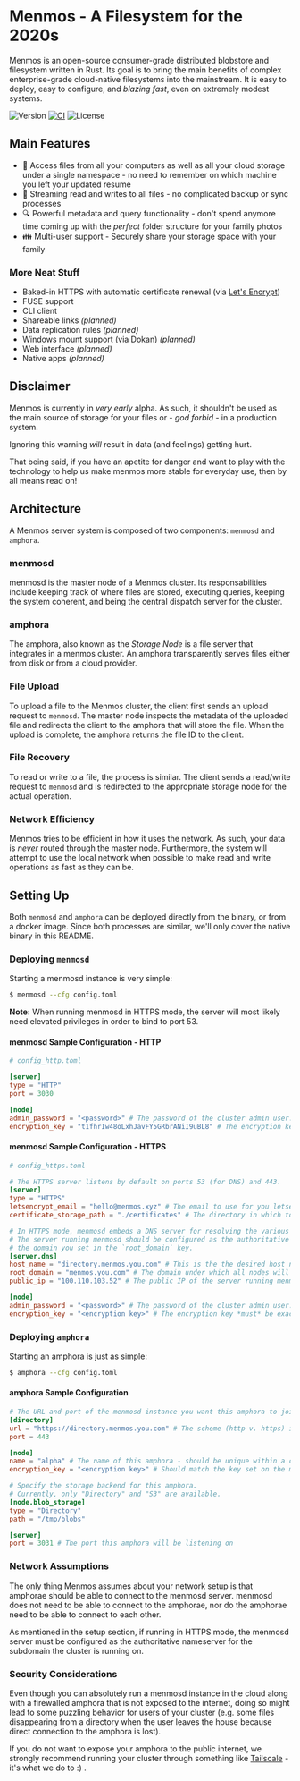 # Menmos - A Filesystem for the 2020s
Menmos is an open-source consumer-grade distributed blobstore and filesystem written in Rust. Its goal is to bring the main benefits of complex enterprise-grade cloud-native filesystems into the mainstream. It is easy to deploy, easy to configure, and _blazing fast_, even on extremely modest systems.

![Version](https://img.shields.io/github/v/tag/menmos/menmos?label=version)
[![CI](https://github.com/menmos/menmos/actions/workflows/ci.yml/badge.svg)](https://github.com/menmos/menmos/actions/workflows/ci.yml)
![License](https://img.shields.io/github/license/menmos/menmos)

## Main Features
* 📁  Access files from all your computers as well as all your cloud storage under a single namespace - no need to remember on which machine you left your updated resume
* 📡  Streaming read and writes to all files - no complicated backup or sync processes
* 🔍 Powerful metadata and query functionality - don't spend anymore time coming up with the _perfect_ folder structure for your family photos
* 👪 Multi-user support - Securely share your storage space with your family
### More Neat Stuff
* Baked-in HTTPS with automatic certificate renewal (via [Let's Encrypt](https://letsencrypt.org/))
* FUSE support
* CLI client
* Shareable links _(planned)_
* Data replication rules _(planned)_
* Windows mount support (via Dokan) _(planned)_
* Web interface _(planned)_
* Native apps _(planned)_

## Disclaimer
Menmos is currently in _very early_ alpha. As such, it shouldn't be used as the main source of storage for your files or - _god forbid_ - in a production system.

Ignoring this warning _will_ result in data (and feelings) getting hurt.

That being said, if you have an apetite for danger and want to play with the technology to help us make menmos more stable for everyday use, then by all means read on!

## Architecture
A Menmos server system is composed of two components: `menmosd` and `amphora`.

### menmosd
menmosd is the master node of a Menmos cluster. Its responsabilities include keeping track of where files are stored, executing queries, keeping the system coherent, and being the central dispatch server for the cluster.

### amphora
The amphora, also known as the _Storage Node_ is a file server that integrates in a menmos cluster. An amphora transparently serves files either from disk or from a cloud provider.

### File Upload
To upload a file to the Menmos cluster, the client first sends an upload request to `menmosd`. The master node inspects the metadata of the uploaded file and redirects the client to the amphora that will store the file. When the upload is complete, the amphora returns the file ID to the client.

### File Recovery
To read or write to a file, the process is similar. The client sends a read/write request to `menmosd` and is redirected to the appropriate storage node for the actual operation.

### Network Efficiency
Menmos tries to be efficient in how it uses the network. As such, your data is _never_ routed through the master node. Furthermore, the system will attempt to use the local network when possible to make read and write operations as fast as they can be.

## Setting Up
Both `menmosd` and `amphora` can be deployed directly from the binary, or from a docker image.
Since both processes are similar, we'll only cover the native binary in this README.

### Deploying `menmosd`
Starting a menmosd instance is very simple:
```bash
$ menmosd --cfg config.toml
```
__Note:__ When running menmosd in HTTPS mode, the server will most likely need elevated privileges in order to bind to port 53.

#### menmosd Sample Configuration - HTTP
```toml
# config_http.toml

[server]
type = "HTTP"
port = 3030

[node]
admin_password = "<password>" # The password of the cluster admin user.
encryption_key = "t1fhrIw48oLxhJavFY5GRbrANiI9uBL8" # The encryption key *must* be exactly 32 characters long.

```
#### menmosd Sample Configuration - HTTPS
```toml
# config_https.toml

# The HTTPS server listens by default on ports 53 (for DNS) and 443.
[server]
type = "HTTPS"
letsencrypt_email = "hello@menmos.xyz" # The email to use for you letsencrypt account.
certificate_storage_path = "./certificates" # The directory in which to store your certificates.

# In HTTPS mode, menmosd embeds a DNS server for resolving the various nodes.
# The server running menmosd should be configured as the authoritative name server for
# the domain you set in the `root_domain` key.
[server.dns]
host_name = "directory.menmos.you.com" # This is the the desired host name
root_domain = "menmos.you.com" # The domain under which all nodes will be assigned.
public_ip = "100.110.103.52" # The public IP of the server running menmosd

[node]
admin_password = "<password>" # The password of the cluster admin user.
encryption_key = "<encryption key>" # The encryption key *must* be exactly 32 characters long.
```

### Deploying `amphora`
Starting an amphora is just as simple:
```bash
$ amphora --cfg config.toml
```
#### amphora Sample Configuration
```toml
# The URL and port of the menmosd instance you want this amphora to join
[directory]
url = "https://directory.menmos.you.com" # The scheme (http v. https) is significant here, be sure to specify it
port = 443

[node]
name = "alpha" # The name of this amphora - should be unique within a cluster
encryption_key = "<encryption key>" # Should match the key set on the menmosd server - it's the only way both servers can trust each other

# Specify the storage backend for this amphora.
# Currently, only "Directory" and "S3" are available.
[node.blob_storage]
type = "Directory"
path = "/tmp/blobs"

[server]
port = 3031 # The port this amphora will be listening on

```

### Network Assumptions
The only thing Menmos assumes about your network setup is that amphorae should be able to connect to the menmosd server. menmosd does not need to be able to connect to the amphorae, nor do the amphorae need to be able to connect to each other.

As mentioned in the setup section, if running in HTTPS mode, the menmosd server must be configured as the authoritative nameserver for the subdomain the cluster is running on.

### Security Considerations
Even though you can absolutely run a menmosd instance in the cloud along with a firewalled amphora that is not exposed to the internet, doing so might lead to some puzzling behavior for users of your cluster (e.g. some files disappearing from a directory when the user leaves the house because direct connection to the amphora is lost).

If you do not want to expose your amphora to the public internet, we strongly recommend running your cluster through something like [Tailscale](https://tailscale.com/) - it's what we do to :) .
